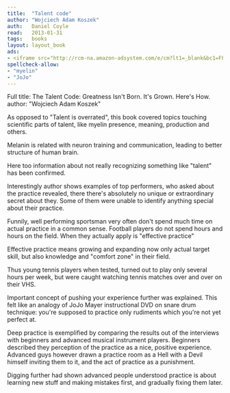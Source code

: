 ```yaml
---
title:	"Talent code"
author: "Wojciech Adam Koszek"
auth:	Daniel Coyle
read:	2013-01-31
tags:	books
layout: layout_book
ads:
- <iframe src="http://rcm-na.amazon-adsystem.com/e/cm?lt1=_blank&bc1=FFFFFF&IS2=1&npa=1&bg1=FFFFFF&fc1=000000&lc1=FF0000&t=wkoszek-20&o=1&p=8&l=as4&m=amazon&f=ifr&ref=ss_til&asins=055380684X" style="width:120px;height:240px;" scrolling="no" marginwidth="0" marginheight="0" frameborder="0"></iframe>
spellcheck-allow:
- "myelin"
- "JoJo"
---
```

Full title: The Talent Code: Greatness Isn't Born. It's Grown. Here's How.
author: "Wojciech Adam Koszek"

As opposed to "Talent is overrated", this book covered topics touching
scientific parts of talent, like myelin presence, meaning, production and
others.

Melanin is related with neuron training and communication, leading to better
structure of human brain.

Here too information about not really recognizing something like "talent"
has been confirmed.

Interestingly author shows examples of top performers, who asked about the
practice revealed, there there's absolutely no unique or extraordinary
secret about they. Some of them were unable to identify anything special
about their practice.

Funnily, well performing sportsman very often don't spend much time on
actual practice in a common sense. Football players do not spend hours and
hours on the field. When they actually apply is "effective practice"

Effective practice means growing and expanding now only actual target
skill, but also knowledge and "comfort zone" in their field.

Thus young tennis players when tested, turned out to play only several hours
per week, but were caught watching tennis matches over and over on their
VHS.

Important concept of pushing your experience further was explained. This
felt like an analogy of JoJo Mayer instructional DVD on snare drum
technique: you're supposed to practice only rudiments which you're not yet
perfect at.

Deep practice is exemplified by comparing the results out of the interviews
with beginners and advanced musical instrument players. Beginners described
they perception of the practice as a nice, positive experience. Advanced
guys however drawn a practice room as a Hell with a Devil himself inviting
them to it, and the act of practice as a punishment.

Digging further had shown advanced people understood practice is about
learning new stuff and making mistakes first, and gradually fixing them
later.
